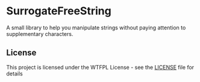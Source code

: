 # SurrogateFreeString

A small library to help you manipulate strings without paying attention to supplementary characters.

## License

This project is licensed under the WTFPL License - see the [LICENSE](LICENSE) file for details
